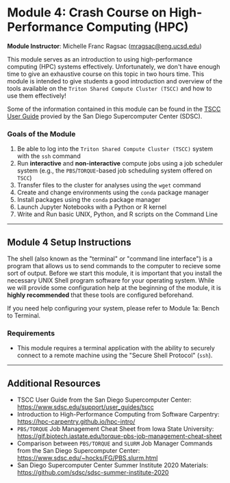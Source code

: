 # Module 4: Crash Course on High-Performance Computing (HPC)

**Module Instructor**: Michelle Franc Ragsac (mragsac@eng.ucsd.edu)

This module serves as an introduction to using high-performance computing (HPC) systems effectively. Unfortunately, we don't have enough time to give an exhaustive course on this topic in two hours time. This module is intended to give students a good introduction and overview of the tools available on the `Triton Shared Compute Cluster (TSCC)` and how to use them effectively!

Some of the information contained in this module can be found in the [TSCC User Guide](https://www.sdsc.edu/support/user_guides/tscc) provied by the San Diego Supercomputer Center (SDSC).

### Goals of the Module

1. Be able to log into the `Triton Shared Compute Cluster (TSCC)` system with the `ssh` command
2. Run **interactive** and **non-interactive** compute jobs using a job scheduler system (e.g., the `PBS`/`TORQUE`-based job scheduling system offered on `TSCC`)
3. Transfer files to the cluster for analyses using the `wget` command
3. Create and change environments using the `conda` package manager
4. Install packages using the `conda` package manager
5. Launch Jupyter Notebooks with a Python or R kernel
6. Write and Run basic UNIX, Python, and R scripts on the Command Line

---

## Module 4 Setup Instructions

The shell (also known as the "terminal" or "command line interface") is a program that allows us to send commands to the computer to recieve some sort of output. Before we start this module, it is important that you install the necessary UNIX Shell program software for your operating system. While we will provide some configuration help at the beginning of the module, it is **highly recommended** that these tools are configured beforehand.

If you need help configuring your system, please refer to Module 1a: Bench to Terminal.

### Requirements

* This module requires a terminal application with the ability to securely connect to a remote machine using the "Secure Shell Protocol" (`ssh`).

---

## Additional Resources

* TSCC User Guide from the San Diego Supercomputer Center: https://www.sdsc.edu/support/user_guides/tscc
* Introduction to High-Performance Computing from Software Carpentry: https://hpc-carpentry.github.io/hpc-intro/
* `PBS/TORQUE` Job Management Cheat Sheet from Iowa State University: https://gif.biotech.iastate.edu/torque-pbs-job-management-cheat-sheet
* Comparison between `PBS/TORQUE` and `SLURM` Job Manager Commands from the San Diego Supercomputer Center: https://www.sdsc.edu/~hocks/FG/PBS.slurm.html
* San Diego Supercomputer Center Summer Institute 2020 Materials: https://github.com/sdsc/sdsc-summer-institute-2020
